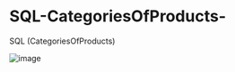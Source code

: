 # SQL-CategoriesOfProducts-
SQL (CategoriesOfProducts)

![image](https://user-images.githubusercontent.com/67641352/209323767-7ae6f5cc-29bb-4e70-8cad-2f99659ab153.png)
